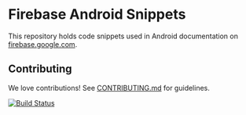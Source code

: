 # Firebase Android Snippets

This repository holds code snippets used in Android documentation
on [firebase.google.com](https://firebase.google.com/docs/).

## Contributing

We love contributions! See [CONTRIBUTING.md](./CONTRIBUTING.md) for guidelines.


[![Build Status](https://travis-ci.org/firebase/snippets-android.svg?branch=master)](https://travis-ci.org/firebase/snippets-android)
